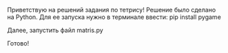 Приветствую на решений задания по тетрису! Решение было сделано на Python. 
Для ее запуска нужно в терминале ввести:
pip install pygame

Далее, запустить файл matris.py

Готово!
